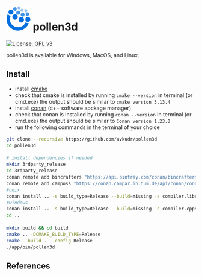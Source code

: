 # ![pollen3d Logo](app/assets/pollen3d_icon64.png) pollen3d

[![License: GPL v3](https://img.shields.io/badge/License-GPLv3-blue.svg)](https://www.gnu.org/licenses/gpl-3.0)

pollen3d is available for Windows, MacOS, and Linux.

## Install

* install [cmake](https://cmake.org/download/)
* check that cmake is installed by running ```cmake --version``` in terminal (or cmd.exe)
the output should be similar to ```cmake version 3.13.4```
* install [conan](https://docs.conan.io/en/latest/installation.html) (c++ software apckage manager)
* check that conan is installed by running ```conan --version``` in terminal (or cmd.exe)
the output should be similar to ```Conan version 1.23.0```
* run the following commands in the terminal of your choice
```bash
git clone --recursive https://github.com/avkudr/pollen3d
cd pollen3d

# install dependencies if needed
mkdir 3rdparty_release
cd 3rdparty_release
conan remote add bincrafters "https://api.bintray.com/conan/bincrafters/public-conan"
conan remote add camposs "https://conan.campar.in.tum.de/api/conan/conan-camposs"
#unix
conan install .. -s build_type=Release --build=missing -s compiler.libcxx=libstdc++11
#windows
conan install .. -s build_type=Release --build=missing -s compiler.cppstd=14 -s compiler.version=15
cd ..

mkdir build && cd build
cmake .. -DCMAKE_BUILD_TYPE=Release
cmake --build . --config Release
./app/bin/pollen3d
```

## References
